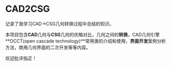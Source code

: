 # CAD2CSG
记录了我学习CAD->CSG几何转换过程中总结的知识。

本项目包含**CAD**几何与**CSG**几何的优略对比，几何之间的**转换**，CAD几何引擎**OCCT(open cascade technology)**常用类的介绍和使用，**界面开发**案例分析方法，商用几何界面的二次开发等等内容。

欢迎批评指正！
